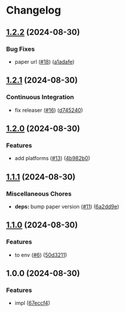 # Changelog

## [1.2.2](https://github.com/shiron-dev/mc-server/compare/paper-v1.2.1...paper-v1.2.2) (2024-08-30)


### Bug Fixes

* paper url ([#18](https://github.com/shiron-dev/mc-server/issues/18)) ([a1adafe](https://github.com/shiron-dev/mc-server/commit/a1adafe8d7c7d889544541fb8fd03450a72dfd85))

## [1.2.1](https://github.com/shiron-dev/mc-server/compare/paper-v1.2.0...paper-v1.2.1) (2024-08-30)


### Continuous Integration

* fix releaser ([#16](https://github.com/shiron-dev/mc-server/issues/16)) ([d745240](https://github.com/shiron-dev/mc-server/commit/d745240905c0070936589bb9a2a0aae12ef5c122))

## [1.2.0](https://github.com/shiron-dev/mc-server/compare/paper-v1.1.1...paper-v1.2.0) (2024-08-30)


### Features

* add platforms ([#13](https://github.com/shiron-dev/mc-server/issues/13)) ([4b982b0](https://github.com/shiron-dev/mc-server/commit/4b982b06f719ddb28d2c5ae5cfc7da859099e67a))

## [1.1.1](https://github.com/shiron-dev/mc-server/compare/paper-v1.1.0...paper-v1.1.1) (2024-08-30)


### Miscellaneous Chores

* **deps:** bump paper version ([#11](https://github.com/shiron-dev/mc-server/issues/11)) ([6a2dd9e](https://github.com/shiron-dev/mc-server/commit/6a2dd9e51d599baa86281addba01e4779d07c534))

## [1.1.0](https://github.com/shiron-dev/mc-server/compare/paper-v1.0.0...paper-v1.1.0) (2024-08-30)


### Features

* to env ([#6](https://github.com/shiron-dev/mc-server/issues/6)) ([50d3211](https://github.com/shiron-dev/mc-server/commit/50d3211656513c4e22a98715039eb2238cf3d5e7))

## 1.0.0 (2024-08-30)


### Features

* impl ([67eccf4](https://github.com/shiron-dev/mc-server/commit/67eccf4fa7dfbc054733752d4b95b9220124fb16))
